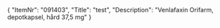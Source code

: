 {
  "ItemNr": "091403",
  "Title": "test",
  "Description": "Venlafaxin Orifarm, depotkapsel, hård 37,5 mg"
}